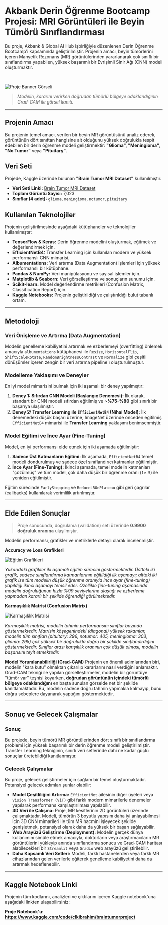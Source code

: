 # Akbank Derin Öğrenme Bootcamp Projesi: MRI Görüntüleri ile Beyin Tümörü Sınıflandırması

Bu proje, Akbank & Global AI Hub işbirliğiyle düzenlenen Derin Öğrenme Bootcamp'i kapsamında geliştirilmiştir. Projenin amacı, beyin tümörlerini içeren Manyetik Rezonans (MR) görüntülerinden yararlanarak çok sınıflı bir sınıflandırma yapabilen, yüksek başarımlı bir Evrişimli Sinir Ağı (CNN) modeli oluşturmaktır.

<br>

![Proje Banner Görseli](images/grad_cam_comparison.png)
> *Modelin, kararını verirken doğrudan tümörlü bölgeye odaklandığının Grad-CAM ile görsel kanıtı.*

---

## Projenin Amacı

Bu projenin temel amacı, verilen bir beyin MR görüntüsünü analiz ederek, görüntünün dört sınıftan hangisine ait olduğunu yüksek doğrulukla tespit edebilen bir derin öğrenme modeli geliştirmektir: **"Glioma", "Meningioma", "No Tumor"** veya **"Pituitary"**.

## Veri Seti

Projede, Kaggle üzerinde bulunan **"Brain Tumor MRI Dataset"** kullanılmıştır.

* **Veri Seti Linki:** [Brain Tumor MRI Dataset](https://www.kaggle.com/datasets/masoudnickparvar/brain-tumor-mri-dataset)
* **Toplam Görüntü Sayısı:** 7,023
* **Sınıflar (4 adet):** `glioma`, `meningioma`, `notumor`, `pituitary`

## Kullanılan Teknolojiler
Projenin geliştirilmesinde aşağıdaki kütüphaneler ve teknolojiler kullanılmıştır:
* **TensorFlow & Keras:** Derin öğrenme modelini oluşturmak, eğitmek ve değerlendirmek için.
* **EfficientNetB4:** Transfer Learning için kullanılan modern ve yüksek performanslı CNN mimarisi.
* **Albumentations:** Veri artırma (Data Augmentation) işlemleri için yüksek performanslı bir kütüphane.
* **Pandas & NumPy:** Veri manipülasyonu ve sayısal işlemler için.
* **Matplotlib & Seaborn:** Veri görselleştirme ve sonuçların sunumu için.
* **Scikit-learn:** Model değerlendirme metrikleri (Confusion Matrix, Classification Report) için.
* **Kaggle Notebooks:** Projenin geliştirildiği ve çalıştırıldığı bulut tabanlı ortam.

---

## Metodoloji

### Veri Önişleme ve Artırma (Data Augmentation)
Modelin genelleme kabiliyetini artırmak ve ezberlemeyi (overfitting) önlemek amacıyla `albumentations` kütüphanesi ile `Resize`, `HorizontalFlip`, `ShiftScaleRotate`, `RandomBrightnessContrast` ve `Normalize` gibi çeşitli dönüşümler içeren zengin bir veri artırma pipeline'ı oluşturulmuştur.

### Modelleme Yaklaşımı ve Deneyler
En iyi model mimarisini bulmak için iki aşamalı bir deney yapılmıştır:
1.  **Deney 1: Sıfırdan CNN Modeli (Başlangıç Denemesi):** İlk olarak, standart bir CNN modeli sıfırdan eğitilmiş ve **~%75-%80** gibi sınırlı bir başarıya ulaşılmıştır.
2.  **Deney 2: Transfer Learning ile `EfficientNetB4` (Nihai Model):** İlk denemedeki düşük başarı üzerine, ImageNet üzerinde önceden eğitilmiş `EfficientNetB4` mimarisi ile **Transfer Learning** yaklaşımı benimsenmiştir.

### Model Eğitimi ve İnce Ayar (Fine-Tuning)
Model, en iyi performansı elde etmek için iki aşamada eğitilmiştir:
1.  **Sadece Üst Katmanların Eğitimi:** İlk aşamada, `EfficientNetB4` temel modeli dondurulmuş ve sadece özel sınıflandırıcı katmanlar eğitilmiştir.
2.  **İnce Ayar (Fine-Tuning):** İkinci aşamada, temel modelin katmanları "çözülmüş" ve tüm model, çok daha düşük bir öğrenme oranı (`1e-5`) ile yeniden eğitilmiştir.

Eğitim sürecinde `EarlyStopping` ve `ReduceLROnPlateau` gibi geri çağrılar (callbacks) kullanılarak verimlilik artırılmıştır.

---

## Elde Edilen Sonuçlar

> Proje sonucunda, doğrulama (validation) seti üzerinde **0.9900 doğruluk oranına** ulaşılmıştır.

Modelin performansı, grafikler ve metriklerle detaylı olarak incelenmiştir.

**Accuracy ve Loss Grafikleri**


![Eğitim Grafikleri](images/training_plots.png)


*Yukarıdaki grafikler iki aşamalı eğitim sürecini göstermektedir. Üstteki iki grafik, sadece sınıflandırma katmanlarının eğitildiği ilk aşamayı; alttaki iki grafik ise tüm modelin düşük öğrenme oranıyla ince ayar (fine-tuning) yapıldığı ikinci aşamayı temsil eder. Özellikle fine-tuning aşamasında modelin doğruluğunun hızla %99 seviyelerine ulaştığı ve ezberleme yapmadan kararlı bir şekilde öğrendiği görülmektedir.*

**Karmaşıklık Matrisi (Confusion Matrix)**



![Karmaşıklık Matrisi](images/confusion_matrix.png)



*Karmaşıklık matrisi, modelin tahmin performansını sınıflar bazında göstermektedir. Matrisin köşegenindeki (diagonal) yüksek rakamlar, modelin tüm sınıfları (pituitary: 296, notumor: 405, meningioma: 303, glioma: 295) çok yüksek bir doğrulukla doğru bir şekilde sınıflandırdığını göstermektedir. Sınıflar arası karışıklık oranının çok düşük olması, modelin başarısını teyit etmektedir.*

**Model Yorumlanabilirliği (Grad-CAM)**
Projenin en önemli adımlarından biri, modelin "kara kutu" olmaktan çıkarılıp kararlarını nasıl verdiğini anlamaktır. Grad-CAM tekniği ile yapılan görselleştirmeler, modelin bir görüntüye "tümör var" teşhisi koyarken, **doğrudan görüntünün içindeki tümörlü bölgeye odaklandığını** en başta sunulan görselde net bir şekilde kanıtlamaktadır. Bu, modelin sadece doğru tahmin yapmakla kalmayıp, bunu doğru sebeplere dayanarak yaptığını göstermektedir.

---
## Sonuç ve Gelecek Çalışmalar

### Sonuç
Bu projede, beyin tümörü MR görüntülerinden dört sınıflı bir sınıflandırma problemi için yüksek başarımlı bir derin öğrenme modeli geliştirilmiştir. Transfer Learning tekniğinin, sınırlı veri setlerinde dahi ne kadar güçlü sonuçlar üretebildiği kanıtlanmıştır. 
### Gelecek Çalışmalar
Bu proje, gelecek geliştirmeler için sağlam bir temel oluşturmaktadır. Potansiyel gelecek adımları şunlar olabilir:
* **Model Çeşitliliğini Artırma:** `EfficientNet` ailesinin diğer üyeleri veya `Vision Transformer (ViT)` gibi farklı modern mimarilerle denemeler yapılarak performans karşılaştırılması yapılabilir.
* **3D Veri ile Çalışma:** Proje, MR kesitlerinin 2D görüntüleri üzerinde çalışmaktadır. Modeli, tümörün 3 boyutlu yapısını daha iyi anlayabilmesi için 3D CNN mimarileri ile tüm MR hacmini işleyecek şekilde genişletmek, potansiyel olarak daha da yüksek bir başarı sağlayabilir.
* **Web Arayüzü Geliştirme (Deployment):** Modelin gerçek dünya kullanımını simüle etmek amacıyla, doktorların veya araştırmacıların MR görüntülerini yükleyip anında sınıflandırma sonucu ve Grad-CAM haritası alabilecekleri bir `Streamlit` veya `Gradio` web arayüzü geliştirilebilir.
* **Daha Kapsamlı Veri Setleri:** Modeli, farklı hastanelerden veya farklı MR cihazlarından gelen verilerle eğiterek genelleme kabiliyetini daha da artırmak hedeflenebilir.

---

## Kaggle Notebook Linki

Projenin tüm kodlarını, analizleri ve çıktılarını içeren Kaggle notebook'una aşağıdaki linkten ulaşabilirsiniz:

**Proje Notebook'u: https://www.kaggle.com/code/clkibrahim/braintumorproject** 
